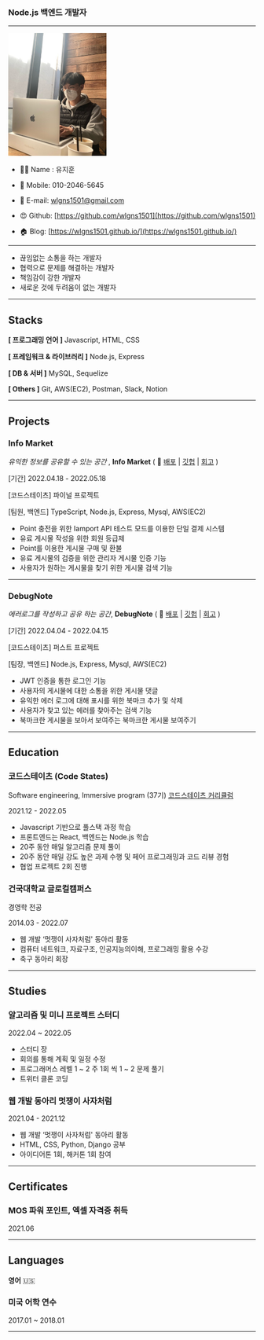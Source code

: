 ### Node.js 백엔드 개발자

---

<img src="/images/me.JPG" width="200" height="250" />

- 👨‍💻 Name : 유지훈
- 📲 Mobile: 010-2046-5645
- 📧 E-mail: wlgns1501@gmail.com

- 😍 Github: [https://github.com/wlgns1501](https://github.com/wlgns1501)
- 🏠 Blog: [https://wlgns1501.github.io/](https://wlgns1501.github.io/)

---

- 끊임없는 소통을 하는 개발자
- 협력으로 문제를 해결하는 개발자
- 책임감이 강한 개발자
- 새로운 것에 두려움이 없는 개발자

---

## Stacks

**[ 프로그래밍 언어 ]** Javascript, HTML, CSS

**[ 프레임워크 & 라이브러리 ]** Node.js, Express

**[ DB & 서버 ]** MySQL, Sequelize

**[ Others ]** Git, AWS(EC2), Postman, Slack, Notion

---

## Projects

### Info Market

_유익한 정보를 공유할 수 있는 공간_ , **Info Market** ( 📎 [배포](http://info-market-client.s3-website.ap-northeast-2.amazonaws.com/) | [깃헙](https://github.com/wlgns1501/info-market-1) | [회고](https://wlgns1501.github.io/diary/Final_03/) )

[기간] 2022.04.18 - 2022.05.18

[코드스테이츠] 파이널 프로젝트

[팀원, 백엔드] TypeScript, Node.js, Express, Mysql, AWS(EC2)

- Point 충전을 위한 Iamport API 테스트 모드를 이용한 단일 결제 시스템
- 유료 게시물 작성을 위한 회원 등급제
- Point를 이용한 게시물 구매 및 환불
- 유료 게시물의 검증을 위한 관리자 게시물 인증 기능
- 사용자가 원하는 게시물을 찾기 위한 게시물 검색 기능

---

### DebugNote

_에러로그를 작성하고 공유 하는 공간_, **DebugNote** ( 📎 [배포](http://debugnote-client.s3-website.ap-northeast-2.amazonaws.com/) | [깃헙](https://github.com/wlgns1501/DebugNote-1) | [회고](https://wlgns1501.github.io/diary/first_project/) )

[기간] 2022.04.04 - 2022.04.15

[코드스테이츠] 퍼스트 프로젝트

[팀장, 백엔드] Node.js, Express, Mysql, AWS(EC2)

- JWT 인증을 통한 로그인 기능
- 사용자의 게시물에 대한 소통을 위한 게시물 댓글
- 유익한 에러 로그에 대해 표시를 위한 북마크 추가 및 삭제
- 사용자가 찾고 있는 에러를 찾아주는 검색 기능
- 북마크한 게시물을 보아서 보여주는 북마크한 게시물 보여주기

---

## Education

### 코드스테이츠 (Code States)

Software engineering, Immersive program (37기) [코드스테이츠 커리큘럼](https://www.codestates.com/course/backend-engineering)

2021.12 - 2022.05

- Javascript 기반으로 풀스택 과정 학습
- 프론트엔드는 React, 백엔드는 Node.js 학습
- 20주 동안 매일 알고리즘 문제 풀이
- 20주 동안 매일 강도 높은 과제 수행 및 페어 프로그래밍과 코드 리뷰 경험
- 협업 프로젝트 2회 진행

### 건국대학교 글로컬캠퍼스

경영학 전공

2014.03 - 2022.07

- 웹 개발 ‘멋쟁이 사자처럼' 동아리 활동
- 컴퓨터 네트워크, 자료구조, 인공지능의이해, 프로그래밍 활용 수강
- 축구 동아리 회장

---

## Studies

### 알고리즘 및 미니 프로젝트 스터디

2022.04 ~ 2022.05

- 스터디 장
- 회의를 통해 계획 및 일정 수정
- 프로그래머스 레벨 1 ~ 2 주 1회 씩 1 ~ 2 문제 풀기
- 트위터 클론 코딩

### 웹 개발 동아리 멋쟁이 사자처럼

2021.04 - 2021.12

- 웹 개발 ‘멋쟁이 사자처럼' 동아리 활동
- HTML, CSS, Python, Django 공부
- 아이디어톤 1회, 해커톤 1회 참여

---

## Certificates

### MOS 파워 포인트, 엑셀 자격증 취득

2021.06

---

## Languages

**영어** 🇺🇸

### 미국 어학 연수

2017.01 ~ 2018.01

---
